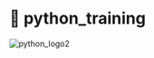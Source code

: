 # :rocket: python_training
![python_logo2](https://user-images.githubusercontent.com/70265286/121101734-6351e500-c837-11eb-9747-7578089a0e92.png)
